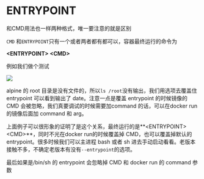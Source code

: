 # ENTRYPOINT

和CMD用法也一样两种格式，唯一要注意的就是区别

`CMD` 和`ENTRYPOINT`只有一个或者两者都有都可以，容器最终运行的命令为

**&lt;ENTRYPOINT&gt; &lt;CMD&gt;**

例如我们做个测试

![](../../.gitbook/assets/image%20%2814%29.png)

alpine 的 root 目录是没有文件的，所以`ls /root`没有输出，我们用选项去覆盖住 entrypoint 可以看到输出了 date。注意一点是覆盖 entrypoint 的时候镜像的 CMD 会被忽略，我们真要调试的时候需要加command 的话，可以在docker run的镜像后面加 command 和 arg。

上面例子可以很形象的证明了是这个关系，最终运行的是**&lt;ENTRYPOINT&gt; &lt;CMD&gt;**，同时不光在docker run的时候覆盖掉 CMD，也可以覆盖掉默认的 entrypoint。很多时候我们可以主进程 bash 或者 sh 进去手动启动看看。老版本接触不多，不确定老版本有没有`--entrypoint`的选项。

最后如果是/bin/sh 的 entrypoint 会忽略掉 CMD 和 docker run 的 command 参数

